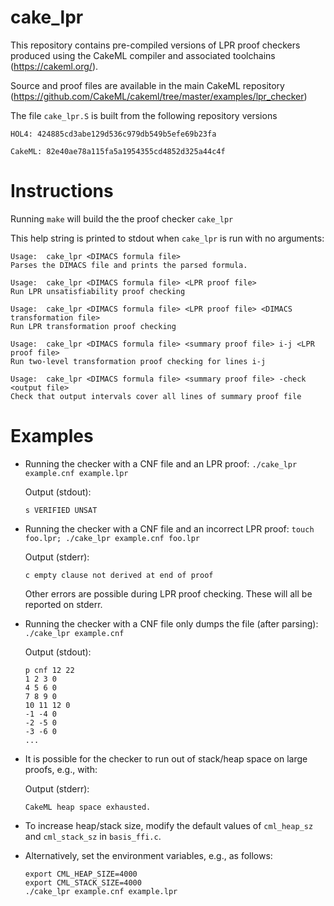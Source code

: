 # cake_lpr
This repository contains pre-compiled versions of LPR proof checkers produced using the CakeML compiler and associated toolchains (https://cakeml.org/).

Source and proof files are available in the main CakeML repository (https://github.com/CakeML/cakeml/tree/master/examples/lpr_checker)

The file `cake_lpr.S` is built from the following repository versions

```
HOL4: 424885cd3abe129d536c979db549b5efe69b23fa

CakeML: 82e40ae78a115fa5a1954355cd4852d325a44c4f
```

# Instructions

Running `make` will build the the proof checker `cake_lpr`

This help string is printed to stdout when `cake_lpr` is run with no arguments:

```
Usage:  cake_lpr <DIMACS formula file>
Parses the DIMACS file and prints the parsed formula.

Usage:  cake_lpr <DIMACS formula file> <LPR proof file>
Run LPR unsatisfiability proof checking

Usage:  cake_lpr <DIMACS formula file> <LPR proof file> <DIMACS transformation file>
Run LPR transformation proof checking

Usage:  cake_lpr <DIMACS formula file> <summary proof file> i-j <LPR proof file>
Run two-level transformation proof checking for lines i-j

Usage:  cake_lpr <DIMACS formula file> <summary proof file> -check <output file>
Check that output intervals cover all lines of summary proof file

```

# Examples

- Running the checker with a CNF file and an LPR proof: `./cake_lpr example.cnf example.lpr`

  Output (stdout):
  ```
  s VERIFIED UNSAT
  ```


- Running the checker with a CNF file and an incorrect LPR proof: `touch foo.lpr; ./cake_lpr example.cnf foo.lpr`


  Output (stderr):
  ```
  c empty clause not derived at end of proof
  ```
  
  Other errors are possible during LPR proof checking. These will all be reported on stderr.


- Running the checker with a CNF file only dumps the file (after parsing): `./cake_lpr example.cnf`

  Output (stdout):
  ```
  p cnf 12 22
  1 2 3 0
  4 5 6 0
  7 8 9 0
  10 11 12 0
  -1 -4 0
  -2 -5 0
  -3 -6 0
  ...
  ```

- It is possible for the checker to run out of stack/heap space on large proofs, e.g., with:

  Output (stderr):
  ```
  CakeML heap space exhausted.
  ```

- To increase heap/stack size, modify the default values of `cml_heap_sz` and `cml_stack_sz` in `basis_ffi.c`.

- Alternatively, set the environment variables, e.g., as follows:

  ```
  export CML_HEAP_SIZE=4000
  export CML_STACK_SIZE=4000
  ./cake_lpr example.cnf example.lpr
  ```
